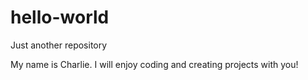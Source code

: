 # hello-world
Just another repository

My name is Charlie. I will enjoy coding and creating projects with you!
